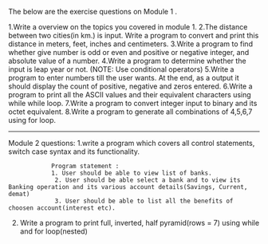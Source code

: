 The below are the exercise questions on Module 1 . 

1.Write a overview on the topics you covered in module 1.
2.The distance between two cities(in km.) is input. Write a program to convert and print this distance in meters, feet, inches and centimeters.
3.Write a program to find whether give number is odd or even and positive or negative integer, and absolute value of a number.
4.Write a program to determine whether the input is leap year or not. (NOTE: Use conditional operators)
5.Write a program to enter numbers till the user wants. At the end, as a output it should display the count of positive, negative and zeros entered.
6.Write a program to print all the ASCII values and their equivalent characters using while while loop.
7.Write a program to convert integer input to binary and its octet equivalent.
8.Write a program to generate all combinations of 4,5,6,7 using for loop.

_______________________________________________________________________________________________________________________________________________________________________

Module 2 questions:
1.write a program which covers all control statements, switch case syntax and its functionality.

                Program statement : 
                1. User should be able to view list of banks.
                 2. User should be able select a bank and to view its Banking operation and its various account details(Savings, Current, demat)
                 3. User should be able to list all the benefits of choosen account(interest etc).

2. Write a program to print full, inverted, half pyramid(rows = 7) using while and for loop(nested)
